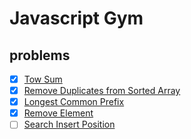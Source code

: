 # Javascript Gym

## problems
- [X] [Tow Sum](./twosum.md)
- [X] [Remove Duplicates from Sorted Array](./RemoveDuplicatesfromSortedArray.md)
- [X] [Longest Common Prefix](./LongestCommonPrefix.md)
- [X] [Remove Element](./RemoveElement.md)
- [ ] [Search Insert Position](./SearchInsertPosition.md)